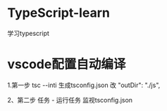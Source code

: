 # TypeScript-learn
学习typescript


# vscode配置自动编译

1.第一步   tsc --inti 生成tsconfig.json   改 "outDir": "./js",  


2、第二步 任务 - 运行任务  监视tsconfig.json